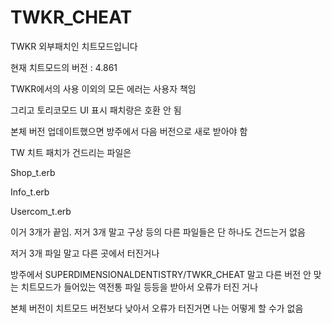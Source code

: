 # TWKR_CHEAT
TWKR 외부패치인 치트모드입니다

현재 치트모드의 버전 : 4.861

TWKR에서의 사용 이외의 모든 에러는 사용자 책임

그리고 토리코모드 UI 표시 패치랑은 호환 안 됨



본체 버전 업데이트했으면 방주에서 다음 버전으로 새로 받아야 함



TW 치트 패치가 건드리는 파일은

Shop_t.erb

Info_t.erb

Usercom_t.erb

이거 3개가 끝임. 저거 3개 말고 구상 등의 다른 파일들은 단 하나도 건드는거 없음


저거 3개 파일 말고 다른 곳에서 터진거나


방주에서 SUPERDIMENSIONALDENTISTRY/TWKR_CHEAT 말고 다른 버전 안 맞는 치트모드가 들어있는 역전통 파일 등등을 받아서 오류가 터진 거나


본체 버전이 치트모드 버전보다 낮아서 오류가 터진거면 나는 어떻게 할 수가 없음
